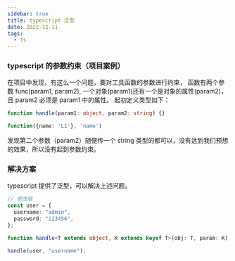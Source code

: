```yaml
---
sidebar: true
title: typescript 泛型
date: 2022-12-11
tags:
  - ts
---
```


### typescript 的参数约束（项目案例）

在项目中发现，有这么一个问题，要对工具函数的参数进行约束， 函数有两个参数 func(param1, param2), 一个对象(param1)还有一个是对象的属性(param2)， 且 param2 必须是 param1 中的属性。
起初定义类型如下：

```ts
function handle(param1: object, param2: string) {}

function({name: 'LI'}, 'name')
```

发现第二个参数（param2）随便传一个 string 类型的都可以，没有达到我们预想的效果，所以没有起到参数约束。

### 解决方案

typescript 提供了泛型，可以解决上述问题。

```ts
// 修改版
const user = {
  username: "admin",
  password: "123456",
};

function handle<T extends object, K extends keyof T>(obj: T, param: K) {} // 完美解决

handle(user, "username");
```
